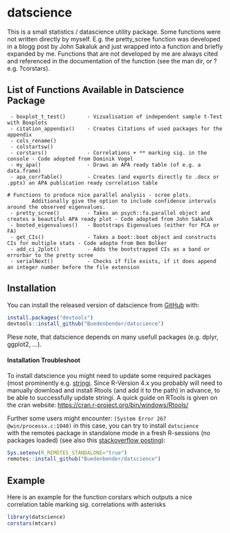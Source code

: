 
# datscience

<!-- badges: start -->
<!-- badges: end -->


This is a small statistics / datascience utility package.
Some functions were not written directly by myself. E.g. the pretty_scree function
was developed in a blogg post by John Sakaluk and just wrapped into a function 
and briefly expanded by me. Functions that are not developed by me are always 
cited and referenced in the documentation of the function (see the man dir, or ? e.g. ?corstars).


## List of Functions Available in Datscience Package 
``` 
 - boxplot_t_test()       - Vizualisation of independent sample t-Test with Boxplots
 - citation_appendix()    - Creates Citations of used packages for the appendix
 - cols_rename()
 - colstartsw()
 - corstars()             - Correlations + ** marking sig. in the console - Code adopted from Dominik Vogel
 - my_apa()               - Draws an APA ready table (of e.g. a data.frame)
 - apa_corrTable()        - Creates (and exports directly to .docx or .pptx) an APA publication ready correlation table
 
# Functions to produce nice parallel analysis - scree plots. 
        Additionally give the option to include confidence intervals around the observed eigenvalues.
 - pretty_scree()         - Takes an psych::fa.parallel object and creates a beautiful APA ready plot - Code adopted from John Sakaluk
 - booted_eigenvalues()   - Bootstraps Eigenvalues (either for PCA or FA)
 - get_CIs()              - Takes a boot::boot object and constructs CIs for multiple stats - Code adopte from Ben Bolker
 - add_ci_2plot()         - Adds the bootstrapped CIs as a band or errorbar to the pretty scree
 - serialNext()           - Checks if file exists, if it does append an integer number before the file extension
``` 

## Installation

You can install the released version of datscience from [GitHub](https://github.com/Buedenbender/datscience#readme) with:

``` r
install.packages("devtools")
devtools::install_github("Buedenbender/datscience")
```

Plese note, that datscience depends on many usefull packages (e.g. dplyr, ggplot2, ...).

#### Installation Troubleshoot

To install datscience you might need to update some required packages (most prominently e.g. [stringi](https://cran.r-project.org/web/packages/stringi/index.html).
Since R-Version 4.x you probably will need to manually download and install Rtools (and add it to the path) in advance,
to be able to successfully update stringi. A quick guide on RTools is given on the cran website:
https://cran.r-project.org/bin/windows/Rtools/

Further some users might encounter: `(System Error 267 @win/processx.c:1040)` in this case, you can try to install `datscience`  
with the remotes package in standalone mode in a fresh R-sessions (no packages loaded) (see also this [stackoverflow posting](https://stackoverflow.com/q/68400661/7318488)):
``` r
Sys.setenv(R_REMOTES_STANDALONE="true")
remotes::install_github("Buedenbender/datscience")
```

## Example

Here is an example for the function corstars which outputs
a nice correlation table marking sig. correlations with asterisks

``` r
library(datscience)
corstars(mtcars)
```

